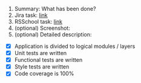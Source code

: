 1. Summary: What has been done?
2. Jira task: [link](https://github.com/)
3. RSSchool task: [link](https://github.com/)
4. (optional) Screenshot:
5. (optional) Detailed description:

- [x] Application is divided to logical modules / layers
- [x] Unit tests are written
- [x] Functional tests are written
- [x] Style tests are written
- [x] Code coverage is 100%
